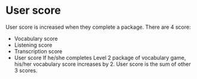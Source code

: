 User score
==========

User score is increased when they complete a package.
There are 4 score:
- Vocabulary score
- Listening score
- Transcription score
- User score
If he/she completes Level 2 package of vocabulary game,
his/her vocabulary score increases by 2.
User score is the sum of other 3 scores.

